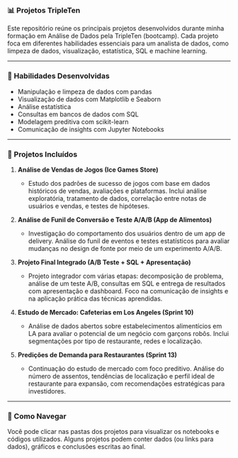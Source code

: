 ### 📊 Projetos TripleTen
Este repositório reúne os principais projetos desenvolvidos durante minha formação em Análise de Dados pela TripleTen (bootcamp). Cada projeto foca em diferentes habilidades essenciais para um analista de dados, como limpeza de dados, visualização, estatística, SQL e machine learning.

---
### 🧠 Habilidades Desenvolvidas
- Manipulação e limpeza de dados com pandas
- Visualização de dados com Matplotlib e Seaborn
- Análise estatística
- Consultas em bancos de dados com SQL
- Modelagem preditiva com scikit-learn
- Comunicação de insights com Jupyter Notebooks

---

### 📌 Projetos Incluídos

1. **Análise de Vendas de Jogos (Ice Games Store)**

   * Estudo dos padrões de sucesso de jogos com base em dados históricos de vendas, avaliações e plataformas. Inclui análise exploratória, tratamento de dados, correlação entre notas de usuários e vendas, e testes de hipóteses.

2. **Análise de Funil de Conversão e Teste A/A/B (App de Alimentos)**

   * Investigação do comportamento dos usuários dentro de um app de delivery. Análise do funil de eventos e testes estatísticos para avaliar mudanças no design de fonte por meio de um experimento A/A/B.

3. **Projeto Final Integrado (A/B Teste + SQL + Apresentação)**

   * Projeto integrador com várias etapas: decomposição de problema, análise de um teste A/B, consultas em SQL e entrega de resultados com apresentação e dashboard. Foco na comunicação de insights e na aplicação prática das técnicas aprendidas.

4. **Estudo de Mercado: Cafeterias em Los Angeles (Sprint 10)**

   * Análise de dados abertos sobre estabelecimentos alimentícios em LA para avaliar o potencial de um negócio com garçons robôs. Inclui segmentações por tipo de restaurante, redes e localização.

5. **Predições de Demanda para Restaurantes (Sprint 13)**

   * Continuação do estudo de mercado com foco preditivo. Análise do número de assentos, tendências de localização e perfil ideal de restaurante para expansão, com recomendações estratégicas para investidores.

---
### 🧭 Como Navegar
Você pode clicar nas pastas dos projetos para visualizar os notebooks e códigos utilizados. Alguns projetos podem conter dados (ou links para dados), gráficos e conclusões escritas ao final.
